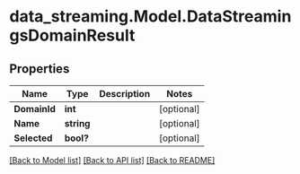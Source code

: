 # data_streaming.Model.DataStreamingsDomainResult

## Properties

Name | Type | Description | Notes
------------ | ------------- | ------------- | -------------
**DomainId** | **int** |  | [optional] 
**Name** | **string** |  | [optional] 
**Selected** | **bool?** |  | [optional] 

[[Back to Model list]](../README.md#documentation-for-models) [[Back to API list]](../README.md#documentation-for-api-endpoints) [[Back to README]](../README.md)

